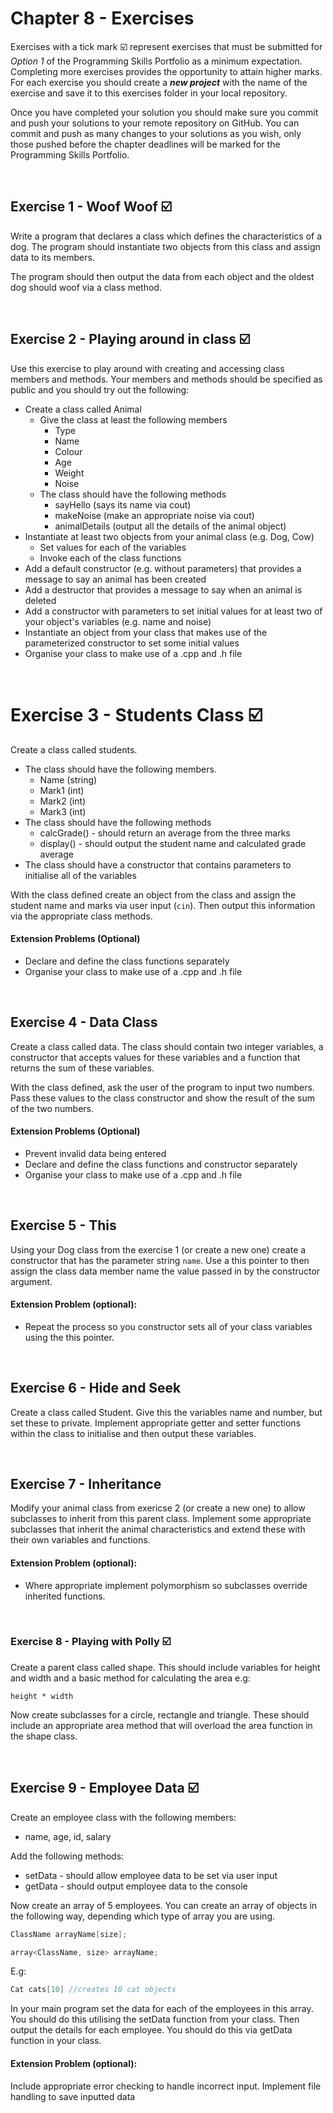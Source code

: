 # Chapter 8 - Exercises

Exercises with a tick mark :ballot_box_with_check: represent exercises that must be submitted for *Option 1* of the Programming Skills Portfolio as a minimum expectation. Completing more exercises provides the opportunity to attain higher marks. For each exercise you should create a _**new project**_ with the name of the exercise and save it to this exercises folder in your local repository.

Once you have completed your solution you should make sure you commit and push your solutions to your remote repository on GitHub. You can commit and push as many changes to your solutions as you wish, only those pushed before the chapter deadlines will be marked for the Programming Skills Portfolio.

&nbsp;
&nbsp;

## Exercise 1 - Woof Woof :ballot_box_with_check:

Write a program that declares a class which defines the characteristics of a dog. The program should instantiate two objects from this class and assign data to its members.

The program should then output the data from each object and the oldest dog should woof via a class method.

&nbsp;
&nbsp;

## Exercise 2 - Playing around in class :ballot_box_with_check:

Use this exercise to play around with creating and accessing class members and methods. Your members and methods should be specified as public and you should try out the following:

* Create a class called Animal
  * Give the class at least the following members
    * Type
    * Name
    * Colour
    * Age
    * Weight
    * Noise
  * The class should have the following methods
    * sayHello (says its name via cout)
    * makeNoise (make an appropriate noise via cout)
    * animalDetails (output all the details of the animal object)
* Instantiate at least two objects from your animal class (e.g. Dog, Cow)
  * Set values for each of the variables
  * Invoke each of the class functions
* Add a default constructor (e.g. without parameters) that provides a message to say an animal has been created
* Add a destructor that provides a message to say when an animal is deleted
* Add a constructor with parameters to set initial values for at least two of your object's variables (e.g. name and noise)
* Instantiate an object from your class that makes use of the parameterized constructor to set some initial values
* Organise your class to make use of a .cpp and .h file

&nbsp;
&nbsp;

# Exercise 3 - Students Class :ballot_box_with_check:

Create a class called students.

* The class should have the following members.
  * Name (string)
  * Mark1 (int)
  * Mark2 (int)
  * Mark3 (int)
* The class should have the following methods
  * calcGrade() - should return an average from the three marks
  * display() - should output the student name and calculated grade average
* The class should have a constructor that contains parameters to initialise all of the variables

With the class defined create an object from the class and assign the student name and marks via user input (```cin```). Then output this information via the appropriate class methods.

#### Extension Problems (Optional)

* Declare and define the class functions separately
* Organise your class to make use of a .cpp and .h file

&nbsp;
&nbsp;

## Exercise 4 - Data Class

Create a class called data. The class should contain two integer variables, a constructor that accepts values for these variables and a function that returns the sum of these variables.

With the class defined, ask the user of the program to input two numbers. Pass these values to the class constructor and show the result of the sum of the two numbers.

#### Extension Problems (Optional)

* Prevent invalid data being entered
* Declare and define the class functions and constructor separately
* Organise your class to make use of a .cpp and .h file

&nbsp;
&nbsp;

## Exercise 5 - This

Using your Dog class from the exercise 1 (or create a new one) create a constructor that has the parameter string ```name```. Use a this pointer to then assign the class data member name the value passed in by the constructor argument.

#### Extension Problem (optional):

* Repeat the process so you constructor sets all of your class variables using the this pointer.

&nbsp;
&nbsp;

## Exercise 6 - Hide and Seek

Create a class called Student. Give this the variables name and number, but set these to private. Implement appropriate getter and setter functions within the class to initialise and then output these variables.

&nbsp;
&nbsp;

## Exercise 7 - Inheritance

Modify your animal class from exericse 2 (or create a new one) to allow subclasses to inherit from this parent class. Implement some appropriate subclasses that inherit the animal characteristics and extend these with their own variables and functions.

#### Extension Problem (optional):

* Where appropriate implement polymorphism so subclasses override inherited functions.

&nbsp;
&nbsp;

### Exercise 8 - Playing with Polly :ballot_box_with_check:

Create a parent class called shape. This should include variables for height and width and a basic method for calculating the area e.g:

```
height * width
```

Now create subclasses for a circle, rectangle and triangle. These should include an appropriate area method that will overload the area function in the shape class.

&nbsp;
&nbsp;

## Exercise 9 - Employee Data :ballot_box_with_check:

Create an employee class with the following members:

* name, age, id, salary

Add the following methods:

* setData - should allow employee data to be set via user input
* getData - should output employee data to the console

Now create an array of 5 employees. You can create an array of objects in the following way, depending which type of array you are using.

```C++
ClassName arrayName[size];  
```

```C++
array<ClassName, size> arrayName;
```

E.g:

```C++
Cat cats[10] //creates 10 cat objects
```

In your main program set the data for each of the employees in this array. You should do this utilising the setData function from your class. Then output the details for each employee. You should do this via getData function in your class.

#### Extension Problem (optional):

Include appropriate error checking to handle incorrect input.
Implement file handling to save inputted data

